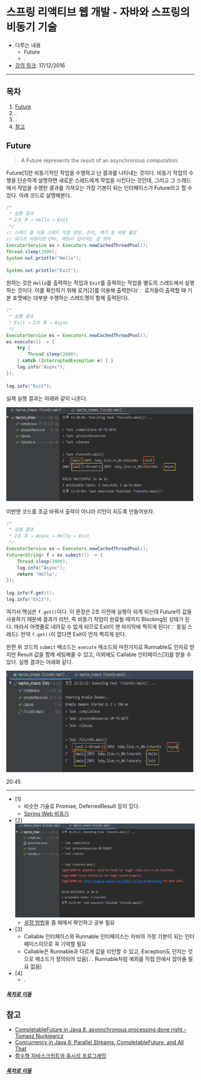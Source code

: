 스프링 리액티브 웹 개발 - 자바와 스프링의 비동기 기술
=====
* 다루는 내용
	* Future
	* .
* [강의 링크](https://www.youtube.com/watch?v=aSTuQiPB4Ns): 17/12/2016
- - -
## 목차
1. [Future](#Future)
2. .
3. .
4. [참고](#참고)

## Future
> A Future represents the result of an asynchronous computation.

Future[1]란 비동기적인 작업을 수행하고 난 결과를 나타내는 것이다. 비동기 작업의 수행을 단순하게 설명하면 새로운 스레드에게 작업을 시킨다는 것인데, 그리고 그 스레드에서 작업을 수행한 결과를 가져오는 가장 기본이 되는 인터페이스가 Future라고 할 수 있다. 아래 코드로 설명해본다.

```java
/*
 * 실행 결과
 * 2초 후 → Hello → Exit
 */
// 스레드 풀 이용 스레드 직접 생성, 관리, 폐기 등 비용 줄임
// 여기서 비용이란 CPU, 메모리 잡아먹는 걸 의미
ExecutorService es = Executors.newCachedThreadPool();
Thread.sleep(2000);
System.out.println("Hello");

System.out.println("Exit");
```

원하는 것은 `Hello`를 출력하는 작업과 `Exit`를 출력하는 작업을 별도의 스레드에서 실행하는 것이다. 이를 확인하기 위해 로거[2]를 이용해 출력한다(∵ 로거들이 출력할 때 기본 포맷에는 대부분 수행하는 스레드명이 함께 출력된다).

```java
/*
 * 실행 결과
 * Exit → 2초 후 → Async
 */
ExecutorService es = Executors.newCachedThreadPool();
es.execute(() -> {
	try {
		Thread.sleep(2000);
	} catch (InterruptedException e) { }
	log.info("Async");
});

log.info("Exit");
```

실제 실행 결과는 아래와 같이 나온다.

<img src="../img/img_04_02.png" width="500" height="250"></br>

이번엔 코드를 조금 바꿔서 출력이 아니라 리턴이 되도록 만들어보자.

```java
/*
 * 실행 결과
 * 2초 후 → Async → Hello → Exit 
 */
ExecutorService es = Executors.newCachedThreadPool();
Future<String> f = es.submit(() -> {
	Thread.sleep(2000);
	log.info("Async");
	return "Hello";
});

log.info(f.get());
log.info("Exit");
```

여기서 핵심은 `f.get()`이다. 이 문장은 2초 이전에 실행이 되게 되는데 Future의 값을 사용하기 때문에 결과가 리턴, 즉 비동기 작업이 완료될 때까지 Blocking된 상태가 된다. 따라서 아랫줄로 내려갈 수 없게 되므로 Exit이 맨 마지막에 찍히게 된다(∵ 동일 스레드). 만약 `f.get()`이 없다면 Exit이 먼저 찍히게 된다.

한편 위 코드의 `submit` 메소드는 `execute` 메소드와 마찬가지로 Runnable도 인자로 받지만 Result 값을 함께 세팅해줄 수 있고, 이외에도 Callable 인터페이스[3]를 받을 수 있다. 실행 결과는 아래와 같다.

<img src="../img/img_04_03.png" width="500" height="270"></br>

20:45

- - -
* [1]
	* 비슷한 기술로 Promise, DeferredResult 등이 있다.
	* [Spring Web 비동기](http://wonwoo.ml/index.php/post/1912)
* [2]  
	<img src="../img/img_04_01.png" width="500" height="250"></br>
	* [설정 방법](https://stackoverflow.com/questions/12532339/no-appenders-could-be-found-for-loggerlog4j)을 좀 헤매서 확인하고 공부 필요
* [3]
	* Callable 인터페이스와 Runnable 인터페이스는 자바의 가장 기본이 되는 인터페이스이므로 꼭 기억할 필요
	* Callable은 Runnable과 다르게 값을 리턴할 수 있고, Exception도 던지는 것으로 메소드가 정의되어 있음(∴ Runnable처럼 예외를 직접 안에서 잡아줄 필요 없음)
* [4]
	* .

##### [목차로 이동](#목차)

## 참고
* [CompletableFuture in Java 8, asynnchronous processing done right - Tomasz Nurkiewicz](https://www.youtube.com/watch?v=-MBPQ7NIL_Y)
* [Concurrency in Java 8: Parallel Streams, CompletableFuture, and All That](https://www.youtube.com/watch?v=x5akmCWgGY0)
* [함수형 자바스크립트와 동시성 프로그래밍](https://www.youtube.com/watch?v=4sO0aWTd3yc)

##### [목차로 이동](#목차)
